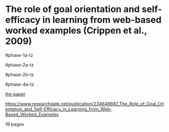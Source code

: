 # The role of goal orientation and self-efficacy in learning from web-based worked examples (Crippen et al., 2009)

<!-- borrowing from chemistry -->

#phase-1a-tz

#phase-2a-tz

#phase-2b-tz

#phase-4a-tz

[the paper](./the-paper.pdf)

https://www.researchgate.net/publication/234648697_The_Role_of_Goal_Orientation_and_Self-Efficacy_in_Learning_from_Web-Based_Worked_Examples

19 pages
